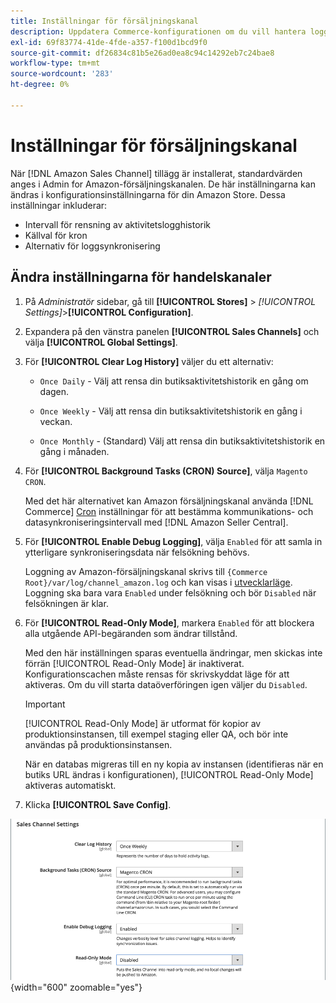 ```yaml
---
title: Inställningar för försäljningskanal
description: Uppdatera Commerce-konfigurationen om du vill hantera loggning, referenskälla och synkronisering för Amazon säljkanalsfunktioner.
exl-id: 69f83774-41de-4fde-a357-f100d1bcd9f0
source-git-commit: df26834c81b5e26ad0ea8c94c14292eb7c24bae8
workflow-type: tm+mt
source-wordcount: '283'
ht-degree: 0%

---
```


# Inställningar för försäljningskanal

När [!DNL Amazon Sales Channel] tillägg är installerat, standardvärden anges i Admin for Amazon-försäljningskanalen. De här inställningarna kan ändras i konfigurationsinställningarna för din Amazon Store. Dessa inställningar inkluderar:

- Intervall för rensning av aktivitetslogghistorik
- Källval för kron
- Alternativ för loggsynkronisering

## Ändra inställningarna för handelskanaler

1. På _Administratör_ sidebar, gå till **[!UICONTROL Stores]** > _[!UICONTROL Settings]_>**[!UICONTROL Configuration]**.

1. Expandera på den vänstra panelen **[!UICONTROL Sales Channels]** och välja **[!UICONTROL Global Settings]**.

1. För **[!UICONTROL Clear Log History]** väljer du ett alternativ:

   - `Once Daily` - Välj att rensa din butiksaktivitetshistorik en gång om dagen.

   - `Once Weekly` - Välj att rensa din butiksaktivitetshistorik en gång i veckan.

   - `Once Monthly` - (Standard) Välj att rensa din butiksaktivitetshistorik en gång i månaden.

1. För **[!UICONTROL Background Tasks (CRON) Source]**, välja `Magento CRON`.

   Med det här alternativet kan Amazon försäljningskanal använda [!DNL Commerce] [Cron](https://experienceleague.adobe.com/docs/commerce-admin/systems/tools/cron.html) inställningar för att bestämma kommunikations- och datasynkroniseringsintervall med [!DNL Amazon Seller Central].

1. För **[!UICONTROL Enable Debug Logging]**, välja `Enabled` för att samla in ytterligare synkroniseringsdata när felsökning behövs.

   Loggning av Amazon-försäljningskanal skrivs till `{Commerce Root}/var/log/channel_amazon.log` och kan visas i [utvecklarläge](https://experienceleague.adobe.com/docs/commerce-admin/systems/tools/developer-tools.html#operation-modes). Loggning ska bara vara `Enabled` under felsökning och bör `Disabled` när felsökningen är klar.

1. För **[!UICONTROL Read-Only Mode]**, markera `Enabled` för att blockera alla utgående API-begäranden som ändrar tillstånd.

   Med den här inställningen sparas eventuella ändringar, men skickas inte förrän [!UICONTROL Read-Only Mode] är inaktiverat. Konfigurationscachen måste rensas för skrivskyddat läge för att aktiveras. Om du vill starta dataöverföringen igen väljer du `Disabled`.

   >[!IMPORTANT]
   >
   >[!UICONTROL Read-Only Mode] är utformat för kopior av produktionsinstansen, till exempel staging eller QA, och bör inte användas på produktionsinstansen.
   >
   >När en databas migreras till en ny kopia av instansen (identifieras när en butiks URL ändras i konfigurationen), [!UICONTROL Read-Only Mode] aktiveras automatiskt.

1. Klicka **[!UICONTROL Save Config]**.

![Konfigurationsinställningar för Sales Channel](assets/config-sales-channel-global-settings.png){width="600" zoomable="yes"}

